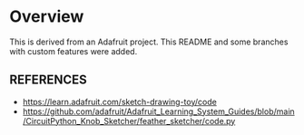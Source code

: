 # Overview

This is derived from an Adafruit project.  This README and some branches with custom features were added.

## REFERENCES

- https://learn.adafruit.com/sketch-drawing-toy/code
- https://github.com/adafruit/Adafruit_Learning_System_Guides/blob/main/CircuitPython_Knob_Sketcher/feather_sketcher/code.py
